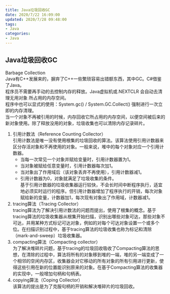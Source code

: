 ```yaml
---
title: Java垃圾回收GC
date: 2020/7/22 16:09:00
updated: 2020/7/28 09:48:00
tags:
- Java
categories: 
- Java
---
```

## Java垃圾回收GC  
Barbage Collection  
Java有C++发展来的，摒弃了C++一些繁琐容易出错额东西，其中GC。C#借鉴了Java。  
程序员不需要再手动的去控制内存的释放。Java虚拟机或.NEXTCLR 会自动去清理无用对象 所占用的内存空间。  
程序中也可以显式的使用：System.gc() / System.GC.Collect() 强制进行一次立即的内存清理。  
当一个对象不再被引用的时候，内存回收它所占用的内存空间，以便空间被后来的新对象使用。除了释放没用的对象，垃圾收集也可以清除内存记录碎片。  
1. 引用计数法（Reference Counting Collector）  
引用计数法是唯一没有使用根集的垃圾回收的算法。该算法使用引用计数器来区分存活对象和不再使用的对象。一般来说，堆中的每个对象对应一个引用计数器。  
	* 当每一次常见一个对象并赋给变量时，引用计数器置为1。  
	* 当对象被赋给任意变量时，引用计数器每次加1。  
	* 当对象出了作用域后（该对象丢弃不再使用），引用计数器减1。  
	* 引用计数器为0，对象就满足了垃圾收集的条件。  
基于引用计数器的垃圾收集器运行较快，不会长时间中断程序执行，适宜地必须实时运行的程序。但引用计数器增加了程序执行的开销，每次对象赋给新的变量，计数器加1，每次现有对象出了作用域，计数器减1。  
2. tracing算法（Tracing Collector）  
tracing算法为了解决引用计数法的问题而提出，使用了根集的概念。基于tracing算法的垃圾收集器从根集开始扫描，识别出哪些对象可达，那些对象不可达，并用某种方式标记可达对象，例如的对每个可达对象设置一个或多个位。在扫描识别过程中，基于tracing算法的垃圾收集也称为标记和清除（mark-and-sweep）垃圾收集器。  
3. compacting算法（Compacting collector）  
为了解决堆碎片问题，基于tracing的垃圾回收吸收了Compacting算法的思想，在清除的过程中，算法将所有的对象移到堆的一端，堆的另一端变成了一个相邻的空闲内存区，收集器会对它移动的所有对象的所有引用进行更新，使得这些引用在新的位置能识别原来的对象。在基于Compacting算法的收集器的实现中，一般增加句柄和句柄表。  
4. copying算法（Coping Collector）  
该算法的提出是为了克服句柄的开销和解决堆碎片的垃圾回收。  


